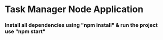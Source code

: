 # Task Manager Node Application
### Install all dependencies using "npm install" & run the project use "npm start"
